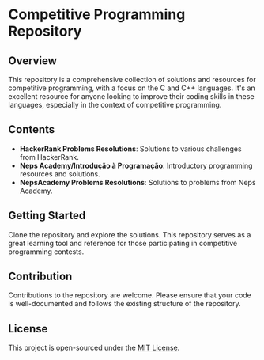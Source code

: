 # Competitive Programming Repository

## Overview
This repository is a comprehensive collection of solutions and resources for competitive programming, with a focus on the C and C++ languages. It's an excellent resource for anyone looking to improve their coding skills in these languages, especially in the context of competitive programming.

## Contents
- **HackerRank Problems Resolutions**: Solutions to various challenges from HackerRank.
- **Neps Academy/Introdução à Programação**: Introductory programming resources and solutions.
- **NepsAcademy Problems Resolutions**: Solutions to problems from Neps Academy.

## Getting Started
Clone the repository and explore the solutions. This repository serves as a great learning tool and reference for those participating in competitive programming contests.

## Contribution
Contributions to the repository are welcome. Please ensure that your code is well-documented and follows the existing structure of the repository.

## License
This project is open-sourced under the [MIT License](https://opensource.org/licenses/MIT).
